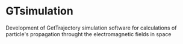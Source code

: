 # GTsimulation
Development of GetTrajectory simulation software for calculations of particle's propagation throught the electromagnetic fields in space

